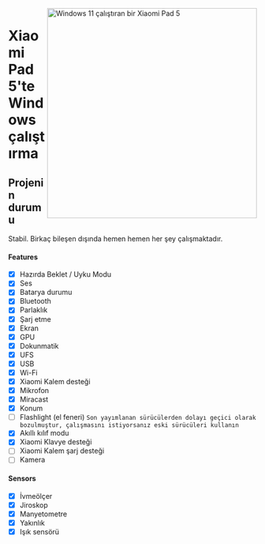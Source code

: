 <img align="right" src="https://raw.githubusercontent.com/erdilS/Port-Windows-11-Xiaomi-Pad-5/main/nabu.png" width="425" alt="Windows 11 çalıştıran bir Xiaomi Pad 5">

# Xiaomi Pad 5'te Windows çalıştırma

## Projenin durumu

Stabil. Birkaç bileşen dışında hemen hemen her şey  çalışmaktadır.

#### Features

- [X] Hazırda Beklet / Uyku Modu
- [X] Ses
- [X] Batarya durumu
- [X] Bluetooth
- [X] Parlaklık
- [x] Şarj etme
- [X] Ekran
- [X] GPU
- [X] Dokunmatik
- [X] UFS
- [X] USB
- [X] Wi-Fi
- [X] Xiaomi Kalem desteği
- [X] Mikrofon
- [X] Miracast
- [X] Konum
- [ ] Flashlight (el feneri) ```Son yayımlanan sürücülerden dolayı geçici olarak bozulmuştur, çalışmasını istiyorsanız eski sürücüleri kullanın```
- [X] Akıllı kılıf modu
- [X] Xiaomi Klavye desteği
- [ ] Xiaomi Kalem şarj desteği
- [ ] Kamera

#### Sensors

- [X] İvmeölçer
- [X] Jiroskop
- [X] Manyetometre
- [X] Yakınlık
- [X] Işık sensörü
